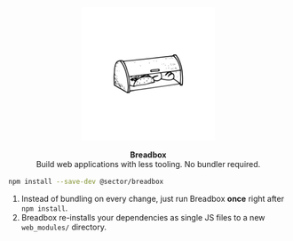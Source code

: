 <p align="center">
  <img alt="Logo" src="./img/logo.png" height="240">
</p>

<p align="center">
   <strong>Breadbox</strong><br/> Build web applications with less tooling. No bundler required.
</p>

```bash
npm install --save-dev @sector/breadbox
```

1. Instead of bundling on every change, just run Breadbox **once** right after
   `npm install`.
2. Breadbox re-installs your dependencies as single JS files to a new
   `web_modules/` directory.
